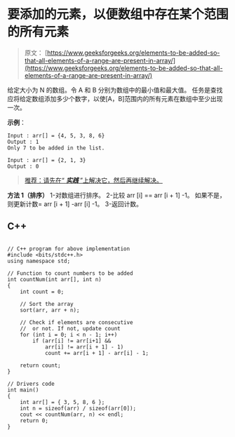 # 要添加的元素，以便数组中存在某个范围的所有元素

> 原文： [https://www.geeksforgeeks.org/elements-to-be-added-so-that-all-elements-of-a-range-are-present-in-array/](https://www.geeksforgeeks.org/elements-to-be-added-so-that-all-elements-of-a-range-are-present-in-array/)

给定大小为 N 的数组。令 A 和 B 分别为数组中的最小值和最大值。 任务是查找应将给定数组添加多少个数字，以使[A，B]范围内的所有元素在数组中至少出现一次。

**示例**：

```
Input : arr[] = {4, 5, 3, 8, 6}
Output : 1
Only 7 to be added in the list.

Input : arr[] = {2, 1, 3}
Output : 0

```

> [推荐：请先在“ ***实践*** ”上解决它，然后再继续解决。](https://practice.geeksforgeeks.org/problems/incomplete-array/0)

**方法 1（排序）**
1-对数组进行排序。
2-比较 arr [i] == arr [i + 1] -1。 如果不是，则更新计数= arr [i + 1] -arr [i] -1。
3-返回计数。

## C++ 

```

// C++ program for above implementation 
#include <bits/stdc++.h> 
using namespace std; 

// Function to count numbers to be added 
int countNum(int arr[], int n) 
{ 
    int count = 0; 

    // Sort the array 
    sort(arr, arr + n); 

    // Check if elements are consecutive 
    //  or not. If not, update count 
    for (int i = 0; i < n - 1; i++) 
        if (arr[i] != arr[i+1] &&  
            arr[i] != arr[i + 1] - 1) 
            count += arr[i + 1] - arr[i] - 1; 

    return count; 
} 

// Drivers code 
int main() 
{ 
    int arr[] = { 3, 5, 8, 6 }; 
    int n = sizeof(arr) / sizeof(arr[0]); 
    cout << countNum(arr, n) << endl; 
    return 0; 
} 

```